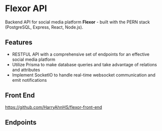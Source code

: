 # Flexor API

Backend API for social media platform **Flexor** - built with the PERN stack (PostgreSQL, Express, React, Node.js).

## Features
- RESTFUL API with a comprehensive set of endpoints for an effective social media platform
- Utilize Prisma to make database queries and take advantage of relations and attributes
- Implement SocketIO to handle real-time websocket communication and emit notifications

## Front End
https://github.com/HarryAhnHS/flexor-front-end

## Endpoints


